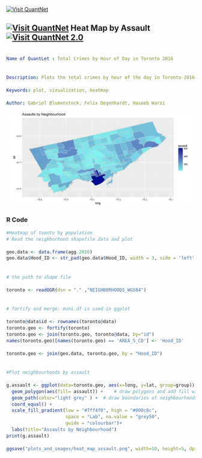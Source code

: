 [<img src="https://github.com/QuantLet/Styleguide-and-FAQ/blob/master/pictures/banner.png" width="888" alt="Visit QuantNet">](http://quantlet.de/)

## [<img src="https://github.com/QuantLet/Styleguide-and-FAQ/blob/master/pictures/qloqo.png" alt="Visit QuantNet">](http://quantlet.de/) **Heat Map by Assault** [<img src="https://github.com/QuantLet/Styleguide-and-FAQ/blob/master/pictures/QN2.png" width="60" alt="Visit QuantNet 2.0">](http://quantlet.de/)

```yaml

Name of QuantLet : Total Crimes by Hour of Day in Toronto 2016


Description: Plots the total crimes by hour of the day in Toronto 2016.

Keywords: plot, vizualization, heatmap

Author: Gabriel Blumenstock, Felix Degenhardt, Haseeb Warsi


```

![Picture1](heat_map_assault.png)


### R Code
```r
#Heatmap of toonto by population 
# Read the neighborhood shapefile data and plot

geo.data <- data.frame(agg.2016)
geo.data$Hood_ID <- str_pad(geo.data$Hood_ID, width = 3, side = 'left', pad = '0')


# the path to shape file

toronto <- readOGR(dsn = "." ,"NEIGHBORHOODS_WGS84")


# fortify and merge: muni.df is used in ggplot

toronto@data$id <- rownames(toronto@data)
toronto.geo <- fortify(toronto)
toronto.geo <- join(toronto.geo, toronto@data, by="id")
names(toronto.geo)[names(toronto.geo) == 'AREA_S_CD'] <- 'Hood_ID'

toronto.geo <- join(geo.data, toronto.geo, by = "Hood_ID")


#Plot neighbourhoods by assault

g.assault <- ggplot(data=toronto.geo, aes(x=long, y=lat, group=group))  + 
  geom_polygon(aes(fill= assault)) +    # draw polygons and add fill with assault variable
  geom_path(color="light grey" ) +  # draw boundaries of neighbourhoods
  coord_equal() + 
  scale_fill_gradient(low = "#7ff4f0", high = "#000c8c", 
                      space = "Lab", na.value = "grey50",
                      guide = "colourbar")+
  labs(title="Assaults by Neighbourhood")
print(g.assault)

ggsave("plots_and_images/heat_map_assault.png", width=10, height=5, dpi=150)
